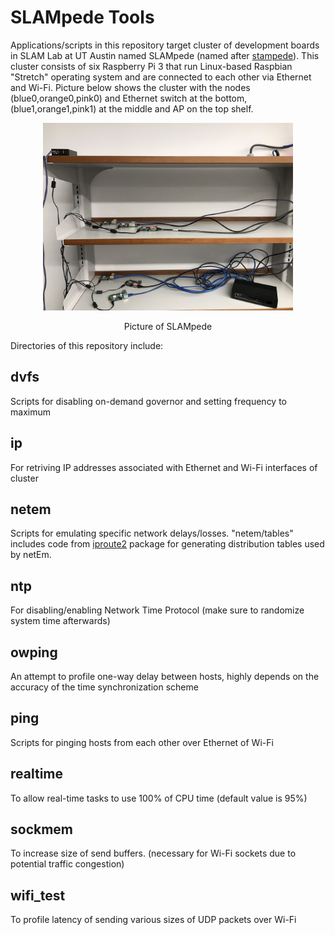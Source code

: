 # SLAMpede Tools

Applications/scripts in this repository target cluster of development boards in SLAM Lab at UT Austin named SLAMpede (named after [stampede](https://www.tacc.utexas.edu/systems/stampede)). This cluster consists of six Raspberry Pi 3 that run Linux-based Raspbian "Stretch" operating system and are connected to each other via Ethernet and Wi-Fi. Picture below shows the cluster with the nodes (blue0,orange0,pink0) and Ethernet switch at the bottom, (blue1,orange1,pink1) at the middle and AP on the top shelf.

<div align="center">
  <img src="https://raw.githubusercontent.com/kammirzazad/SLAMpede_Tools/master/SLAMpede.jpeg" width="400px" />
  <p>Picture of SLAMpede</p>
</div>

Directories of this repository include:

## dvfs
Scripts for disabling on-demand governor and setting frequency to maximum   

## ip
For retriving IP addresses associated with Ethernet and Wi-Fi interfaces of cluster

## netem
Scripts for emulating specific network delays/losses. "netem/tables" includes code from [iproute2](http://www.linuxfoundation.org/collaborate/workgroups/networking/iproute2) package for generating distribution tables used by netEm.

## ntp
For disabling/enabling Network Time Protocol  (make sure to randomize system time afterwards)

## owping
An attempt to profile one-way delay between hosts, highly depends on the accuracy of the time synchronization scheme

## ping
Scripts for pinging hosts from each other over Ethernet of Wi-Fi

## realtime
To allow real-time tasks to use 100% of CPU time (default value is 95%)

## sockmem
To increase size of send buffers. (necessary for Wi-Fi sockets due to potential traffic congestion)

## wifi_test
To profile latency of sending various sizes of UDP packets over Wi-Fi
